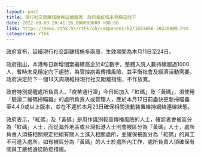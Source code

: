 ```yaml
---
layout: post
title: 現行社交距離措施再延續兩周　政府指疫情未見穩定向下
date: 2022-08-09 20:41:26.000000000 +08:00
link: https://news.rthk.hk/rthk/ch/component/k2/1661656-20220809.htm
categories: rthk
---
```


政府宣布，延續現行社交距離措施多兩周，生效期間為本月11日至24日。

政府指出，本港每日新增個案繼續高企於4位數字，整體入院人數持續超過1000人，暫時未見穩定向下趨勢，為管控病毒傳播風險，並平衡社會及經濟活動需要，政府決定於下一個14天周期維持現行社交距離措施，不作放寬。

政府特別提醒處所負責人，「疫苗通行證」今日起加入「紅碼」及「黃碼」，須使用「驗證二維碼掃瞄器」的處所負責人或管理人，應於本月12日前盡快更新掃瞄器至4.4.0或以上版本，並在不遲於本月23日確保相關流動裝置維持網絡連線狀態。

政府表示，「紅碼」及「黃碼」是用作識別較高傳播風險的人士，確診者會被區分為「紅碼」人士，而從海外地區或台灣抵港人士則會被區分為「黃碼」人士，處所負責人須按相關規定拒絕有關人士進入相關處所，並確保被區分為「紅碼」的員工不可進入處所。如有被區分為「黃碼」的人士於處所內工作，處所負責人須確保有關員工嚴格遵從防疫措施。
